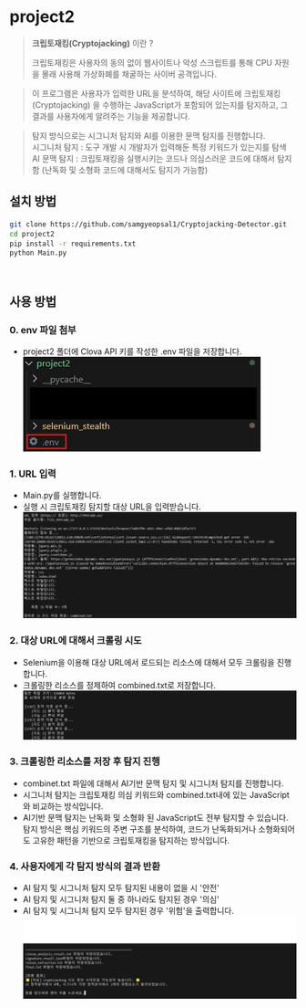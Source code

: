 # project2
>**크립토재킹(Cryptojacking)** 이란 ?
>
>크립토재킹은 사용자의 동의 없이 웹사이트나 악성 스크립트를 통해 CPU 자원을 몰래 사용해 가상화폐를 채굴하는 사이버 공격입니다.


>이 프로그램은 사용자가 입력한 URL을 분석하여, 해당 사이트에 크립토재킹(Cryptojacking) 을 수행하는 JavaScript가 포함되어 있는지를 탐지하고, 그 결과를 사용자에게 알려주는 기능을 제공합니다.                                  

>탐지 방식으로는 시그니처 탐지와 AI를 이용한 문맥 탐지를 진행합니다.                                  
>시그니처 탐지 : 도구 개발 시 개발자가 입력해둔 특정 키워드가 있는지를 탐색                                                
>AI 문맥 탐지 : 크립토재킹을 실행시키는 코드나 의심스러운 코드에 대해서 탐지함 (난독화 및 소형화 코드에 대해서도 탐지가 가능함) 
> <br/>


## 설치 방법
```bash
git clone https://github.com/samgyeopsal1/Cryptojacking-Detector.git
cd project2
pip install -r requirements.txt
python Main.py
```
<br/>

## 사용 방법
### 0. env 파일 첨부
- project2 폴더에 Clova API 키를 작성한 .env 파일을 저장합니다.
![0단계 - 파일 첨부](screenshots/step0.png)


### 1. URL 입력
- Main.py를 실행합니다.
- 실행 시 크립토재킹 탐지할 대상 URL을 입력받습니다.
![1단계 - URL 입력](screenshots/s1.png)


### 2. 대상 URL에 대해서 크롤링 시도
- Selenium을 이용해 대상 URL에서 로드되는 리소스에 대해서 모두 크롤링을 진행합니다.
- 크롤링한 리소스를 정제하여 combined.txt로 저장합니다.
![2단계 - 코드 분석](screenshots/s2.png)


### 3. 크롤링한 리소스를 저장 후 탐지 진행
- combinet.txt 파일에 대해서 AI기반 문맥 탐지 및 시그니처 탐지를 진행합니다.
- 시그니처 탐지는 크립토재킹 의심 키워드와 combined.txt내에 있는 JavaScript와 비교하는 방식입니다.
- AI기반 문맥 탐지는 난독화 및 소형화 된 JavaScript도 전부 탐지할 수 있습니다. 탐지 방식은 핵심 키워드의 주변 구조를 분석하여, 코드가 난독화되거나 소형화되어도 고유한 패턴을 기반으로 크립토재킹을 탐지하는 방식입니다.


### 4. 사용자에게 각 탐지 방식의 결과 반환
- AI 탐지 및 시그니처 탐지 모두 탐지된 내용이 없을 시 '안전'
- AI 탐지 및 시그니처 탐지 둘 중 하나라도 탐지된 경우 '의심'
- AI 탐지 및 시그니처 탐지 모두 탐지된 경우 '위험'을 출력합니다.
![3단계 - 결과 출력](screenshots/s3.png)
